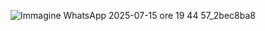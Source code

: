![Immagine WhatsApp 2025-07-15 ore 19 44 57_2bec8ba8](https://github.com/user-attachments/assets/62cf8301-f9af-4948-9d08-83720ddfec88)
